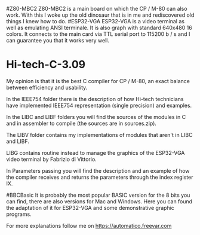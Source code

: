 #Z80-MBC2
Z80-MBC2 is a main board on which the CP / M-80 can also work. 
With this I woke up the old dinosaur that is in me and rediscovered old things I knew how to do. 
#ESP32-VGA
ESP32-VGA is a video terminal as well as emulating ANSI terminale. It is also graph with standard 640x480 16 colors.
It connects to the main card via TTL serial port to 115200 b / s and I can guarantee you that it works very well. 

# Hi-tech-C-3.09
My opinion is that it is the best C compiler for CP / M-80,
an exact balance between efficiency and usability.

In the IEEE754 folder there is the description of how Hi-tech technicians
have implemented IEEE754 representation (single precision) and examples.

In the LIBC and LIBF folders you will find the sources of the modules in C and
in assembler to compile (the sources are in sources.zip).

The LIBV folder contains my implementations of modules that aren't in LIBC and LIBF.

LIBG contains routine instead to manage the graphics of the ESP32-VGA video terminal by Fabrizio di Vittorio. 

In Parameters passing you will find the description and an example of how the compiler 
receives and returns the parameters through the index register IX. 

#BBCBasic
It is probably the most popular BASIC version for the 8 bits you can find, there are also versions for Mac and Windows.
Here you can found the adaptation of it for ESP32-VGA and some demonstrative graphic programs.

For more explanations follow me on https://automatico.freevar.com 
